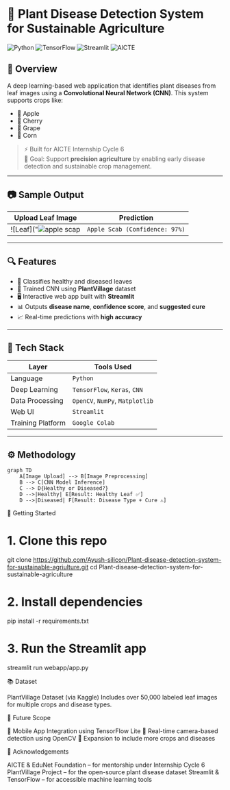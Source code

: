 # 🌿 Plant Disease Detection System for Sustainable Agriculture

![Python](https://img.shields.io/badge/Python-3.10-blue?logo=python) 
![TensorFlow](https://img.shields.io/badge/TensorFlow-ML-orange?logo=tensorflow) 
![Streamlit](https://img.shields.io/badge/Streamlit-WebApp-red?logo=streamlit)
![AICTE](https://img.shields.io/badge/AICTE-Internship-yellow)

## 🧠 Overview

A deep learning-based web application that identifies plant diseases from leaf images using a **Convolutional Neural Network (CNN)**. This system supports crops like:

- 🍎 Apple
- 🍒 Cherry
- 🍇 Grape
- 🌽 Corn

> ⚡ Built for AICTE Internship Cycle 6  
> 🎯 Goal: Support **precision agriculture** by enabling early disease detection and sustainable crop management.

---

## 📷 Sample Output

| Upload Leaf Image | Prediction |
|-------------------|------------|
| ![Leaf]("![apple scap](https://github.com/user-attachments/assets/146d9c9f-45ea-4145-b54e-9866a3c9d00a)| `Apple Scab (Confidence: 97%)` |

---

## 🔍 Features

- 🌱 Classifies healthy and diseased leaves
- 🤖 Trained CNN using **PlantVillage** dataset
- 🖥️ Interactive web app built with **Streamlit**
- 📊 Outputs **disease name**, **confidence score**, and **suggested cure**
- 📈 Real-time predictions with **high accuracy**

---

## 🧪 Tech Stack

| Layer            | Tools Used                         |
|------------------|------------------------------------|
| Language         | `Python`                           |
| Deep Learning    | `TensorFlow`, `Keras`, `CNN`       |
| Data Processing  | `OpenCV`, `NumPy`, `Matplotlib`    |
| Web UI           | `Streamlit`                        |
| Training Platform| `Google Colab`                     |

---

## ⚙️ Methodology

```mermaid
graph TD
    A[Image Upload] --> B[Image Preprocessing]
    B --> C[CNN Model Inference]
    C --> D{Healthy or Diseased?}
    D -->|Healthy| E[Result: Healthy Leaf ✅]
    D -->|Diseased| F[Result: Disease Type + Cure ⚠️]
```
🚀 Getting Started

# 1. Clone this repo
git clone https://github.com/Ayush-silicon/Plant-disease-detection-system-for-sustainable-agriulture.git
cd Plant-disease-detection-system-for-sustainable-agriculture

# 2. Install dependencies
pip install -r requirements.txt

# 3. Run the Streamlit app
streamlit run webapp/app.py

📚 Dataset

PlantVillage Dataset (via Kaggle)
Includes over 50,000 labeled leaf images for multiple crops and disease types.

🧾 Future Scope

📱 Mobile App Integration using TensorFlow Lite
🎥 Real-time camera-based detection using OpenCV
🌾 Expansion to include more crops and diseases

🙌 Acknowledgements

AICTE & EduNet Foundation – for mentorship under Internship Cycle 6
PlantVillage Project – for the open-source plant disease dataset
Streamlit & TensorFlow – for accessible machine learning tools




